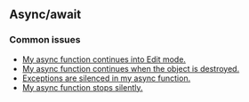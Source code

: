 ## Async/await
### Common issues
- [My async function continues into Edit mode.](Async/Lifetime.md)
- [My async function continues when the object is destroyed.](Async/Lifetime.md)
- [Exceptions are silenced in my async function.](Async/Exceptions.md)
- [My async function stops silently.](Async/Exceptions.md)